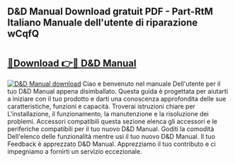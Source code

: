 ## D&D Manual Download gratuit PDF - Part-RtM Italiano Manuale dell'utente di riparazione wCqfQ

# <h2><a href="http://dffhnz.blite.top/?on=D%26D+Manual">🔗Download 👉🔴 D&D Manual</a></h2>

[![D&D Manual download](https://i.imgur.com/lujVjoI.png)](http://dffhnz.blite.top/?on=D%26D+Manual)
Ciao e benvenuto nel manuale Dell'utente per il tuo D&D Manual appena disimballato. Questa guida è progettata per aiutarti a iniziare con il tuo prodotto e darti una conoscenza approfondita delle sue caratteristiche, funzioni e capacità. Troverai istruzioni chiare per L'installazione, il funzionamento, la manutenzione e la risoluzione dei problemi. Accessori compatibili questa sezione elenca gli accessori e le periferiche compatibili per il tuo nuovo D&D Manual. Goditi la comodità Dell'elenco delle funzionalità mentre usi il tuo nuovo D&D Manual. Il tuo Feedback è apprezzato D&D Manual. Apprezziamo il tuo contributo e ci impegniamo a fornirti un servizio eccezionale.
